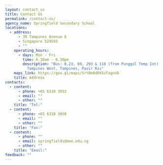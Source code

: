 ```yaml
---
layout: contact_us
title: Contact Us
permalink: /contact-us/
agency_name: Springfield Secondary School
locations:
  - address:
      - 30 Tampines Avenue 8
      - Singapore 529593
      - ""
    operating_hours:
      - days: Mon - Fri
        time: 6.30am - 6.30pm
        description: "Bus: 8,23, 69, 293 & 118 (from Punggol Temp Int) || Nearest MRT:
          Tampines West, Tampines, Pasir Ris"
    maps_link: https://goo.gl/maps/SrtBm8dDX5cFagnx8
    title: Address
contacts:
  - content:
      - phone: +65 6318 3053
      - email: ""
      - other: ""
    title: "Tel:"
  - content:
      - phone: +65 6318 3050
      - email: ""
      - other: ""
    title: "Fax:"
  - content:
      - phone: ""
      - email: springfields@moe.edu.sg
      - other: ""
    title: "Email:"
feedback: ""
---
```

